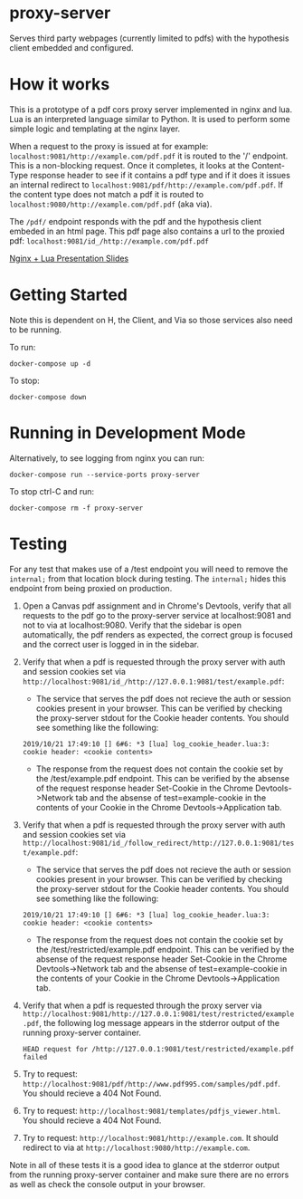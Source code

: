 # proxy-server
Serves third party webpages (currently limited to pdfs) with the hypothesis client embedded and configured.

# How it works
This is a prototype of a pdf cors proxy server implemented in nginx and lua.
Lua is an interpreted language similar to Python. It is used to perform some
simple logic and templating at the nginx layer.

When a request to the proxy is issued at for example:
`localhost:9081/http://example.com/pdf.pdf` it is routed to the '/' endpoint.
This is a non-blocking request. Once it completes, it looks at the 
Content-Type response header to see if it contains a pdf type and if it does
it issues an internal redirect to `localhost:9081/pdf/http://example.com/pdf.pdf`. If the
content type does not match a pdf it is routed to `localhost:9080/http://example.com/pdf.pdf`
(aka via).

The `/pdf/` endpoint responds with the pdf and the hypothesis client embeded in an html page.
This pdf page also contains a url to the proxied pdf: `localhost:9081/id_/http://example.com/pdf.pdf`

[Nginx + Lua Presentation Slides](https://docs.google.com/presentation/d/17DknFhjNm63XZAvynlMEZHxW1ZrIYZ7jgzdkjd8rr6Y/edit?usp=sharing)

# Getting Started
Note this is dependent on H, the Client, and Via so those services also need to be running.

To run:
```
docker-compose up -d
```

To stop:
```
docker-compose down
``` 

# Running in Development Mode
Alternatively, to see logging from nginx you can run:
```
docker-compose run --service-ports proxy-server
```

To stop ctrl-C and run:

```
docker-compose rm -f proxy-server
```

# Testing
For any test that makes use of a /test endpoint you will need to remove the `internal;` from that location block during testing. The `internal;` hides this endpoint from being proxied on production.

1. Open a Canvas pdf assignment and in Chrome's Devtools, verify that all requests to the pdf go to the proxy-server service at localhost:9081 and not to via at localhost:9080. Verify that the sidebar is open automatically, the pdf renders as expected, the correct group is focused and the correct user is logged in in the sidebar.

1. Verify that when a pdf is requested through the proxy server with auth and session cookies set via `http://localhost:9081/id_/http://127.0.0.1:9081/test/example.pdf`:
    * The service that serves the pdf does not recieve the auth or session cookies present in your browser. This can be verified by checking the proxy-server stdout for the Cookie header contents. You should see something like the following:
   ```
   2019/10/21 17:49:10 [] 6#6: *3 [lua] log_cookie_header.lua:3: cookie header: <cookie contents>
   ``` 
    * The response from the request does not contain the cookie set by the /test/example.pdf endpoint. This can be verified by the absense of the request response header Set-Cookie in the Chrome Devtools->Network tab and the absense of test=example-cookie in the contents of your Cookie in the Chrome Devtools->Application tab. 
1. Verify that when a pdf is requested through the proxy server with auth and session cookies set via `http://localhost:9081/id_/follow_redirect/http://127.0.0.1:9081/test/example.pdf`:
    * The service that serves the pdf does not recieve the auth or session cookies present in your browser. This can be verified by checking the proxy-server stdout for the Cookie header contents. You should see something like the following:
   ```
   2019/10/21 17:49:10 [] 6#6: *3 [lua] log_cookie_header.lua:3: cookie header: <cookie contents>
   ``` 
    * The response from the request does not contain the cookie set by the /test/restricted/example.pdf endpoint. This can be verified by the absense of the request response header Set-Cookie in the Chrome Devtools->Network tab and the absense of test=example-cookie in the contents of your Cookie in the Chrome Devtools->Application tab. 

1. Verify that when a pdf is requested through the proxy server via `http://localhost:9081/http://127.0.0.1:9081/test/restricted/example.pdf`, the following log message appears in the stderror output of the running proxy-server container. 
   ```
   HEAD request for /http://127.0.0.1:9081/test/restricted/example.pdf failed
   ```

1. Try to request: `http://localhost:9081/pdf/http://www.pdf995.com/samples/pdf.pdf`. You should recieve a 404 Not Found.

1. Try to request: `http://localhost:9081/templates/pdfjs_viewer.html`. You should recieve a 404 Not Found.

1. Try to request: `http://localhost:9081/http://example.com`. It should redirect to via at `http://localhost:9080/http://example.com`.

Note in all of these tests it is a good idea to glance at the stderror output from the running proxy-server container and make sure there are no errors as well as check the console output in your browser.
